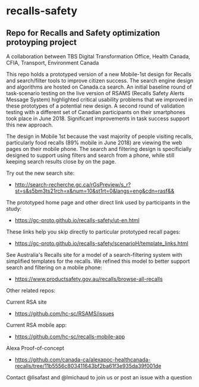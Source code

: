 # recalls-safety
## Repo for Recalls and Safety optimization protoyping project 
A collaboration between TBS Digital Transformation Office, Health Canada, CFIA, Transport, Environment Canada

This repo holds a prototyped version of a new Mobile-1st design for Recalls and search/filter tools to improve citizen success. The search engine design and algorithms are hosted on Canada.ca search.  An initial baseline round of task-scenario testing on the live version of RSAMS (Recalls Safety Alerts Message System) highlighted critical usability problems that we improved in these prototypes of a potential new design. A second round of validation testing with a different set of Canadian participants on their smartphones took place in June 2018. Significant improvements in task success support this new approach.  

The design in Mobile 1st because the vast majority of people visiting recalls, particularly food recalls (89% mobile in June 2018) are viewing the web pages on their mobile phone. The search and filtering design is specificially designed to support using filters and search from a phone, while still keeping search results close by on the page. 

Try out the new search site: 
* http://search-recherche.gc.ca/rGsPreview/s_r?st=s&s5bm3ts21rch=x&num=10&st1rt=0&langs=eng&cdn=rasf&&

The prototyped home page and other direct link used by participants in the study: 
* https://gc-proto.github.io/recalls-safety/ut-en.html

These links help you skip directly to particular prototyped recall pages: 
* https://gc-proto.github.io/recalls-safety/scenarioH/template_links.html

See Australia's Recalls site for a model of a search-filtering system with simplified templates for the recalls. We refined this model to better support search and filtering on a mobile phone:
* https://www.productsafety.gov.au/recalls/browse-all-recalls

Other related repos:

Current RSA site
* https://github.com/hc-sc/RSAMS/issues

Current RSA mobile app:
* https://github.com/hc-sc/recalls-mobile-app

Alexa Proof-of-concept
* https://github.com/canada-ca/alexapoc-healthcanada-recalls/tree/11b5556c803411643bf2ba61f3e935da39f001de

Contact @lisafast and @lmichaud to join us or post an issue with a question
